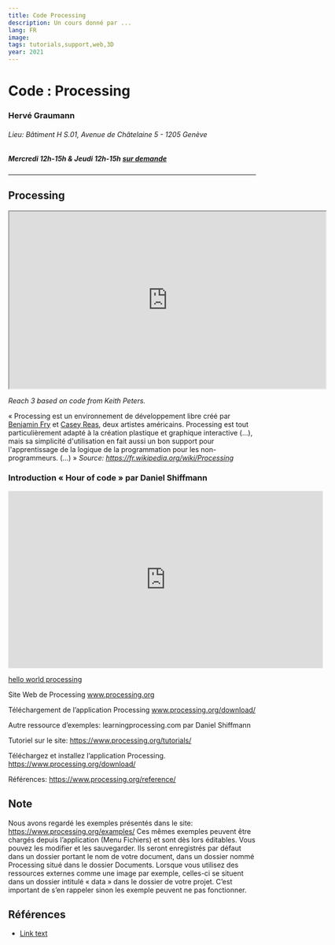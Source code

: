 ```yaml
---
title: Code Processing
description: Un cours donné par ...
lang: FR
image: 
tags: tutorials,support,web,3D 
year: 2021
---
```


# Code : Processing


### Hervé Graumann

###### Lieu: Bâtiment H S.01, Avenue de Châtelaine 5 - 1205 Genève

##### Mercredi 12h-15h & Jeudi 12h-15h [sur demande](mailto:herve.graumann@hesge.ch)

---

## Processing

<iframe src="https://editor.p5js.org/ritzdank/embed/GeQ8jbdLV" width="644" height="360" style="overflow: hidden;"> </iframe>

*Reach 3 based on code from Keith Peters.* 

« Processing est un environnement de développement libre créé par [Benjamin Fry](https://en.wikipedia.org/wiki/Ben_Fry) et [Casey Reas](https://en.wikipedia.org/wiki/Casey_Reas), deux artistes américains. Processing est tout particulièrement adapté à la création plastique et graphique interactive (…), mais sa simplicité d'utilisation en fait aussi un bon support pour l'apprentissage de la logique de la programmation pour les non-programmeurs. (…) » 
*Source: https://fr.wikipedia.org/wiki/Processing*


### Introduction « Hour of code » par Daniel Shiffmann
<iframe title="vimeo-player" src="https://player.vimeo.com/video/140600280" width="640" height="360" frameborder="0" allowfullscreen></iframe>


[hello world processing](https://hello.processing.org)

Site Web de Processing
www.processing.org

Téléchargement de l’application Processing
www.processing.org/download/

Autre ressource d’exemples:
learningprocessing.com par Daniel Shiffmann

Tutoriel sur le site:
https://www.processing.org/tutorials/

Téléchargez et installez l’application Processing. 
https://www.processing.org/download/

Références:
https://www.processing.org/reference/


## Note
Nous avons regardé les exemples présentés dans le site: https://www.processing.org/examples/
Ces mêmes exemples peuvent être chargés depuis l’application (Menu Fichiers) et sont dès lors éditables. Vous pouvez les modifier et les sauvegarder.
Ils seront enregistrés par défaut dans un dossier portant le nom de votre document, dans un dossier nommé Processing situé dans le dossier Documents.
Lorsque vous utilisez des ressources externes comme une image par exemple, celles-ci se situent dans un dossier intitulé « data » dans le dossier de votre projet. 
C’est important de s’en rappeler sinon les exemple peuvent ne pas fonctionner.


## Références

 - [Link text](https:// "title")